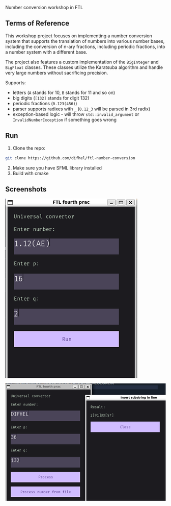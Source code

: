 Number conversion workshop in FTL
## Terms of Reference

This workshop project focuses on implementing a number conversion system that supports the translation of numbers into various number bases, including the conversion of n-ary fractions, including periodic fractions, into a number system with a different base.

The project also features a custom implementation of the `BigInteger` and `BigFloat` classes. These classes utilize the Karatsuba algorithm and handle very large numbers without sacrificing precision.

Supports:
- letters (`A` stands for 10, `B` stands for 11 and so on)
- big digits (`[132]` stands for digit 132)
- periodic fractions (`0.123(456)`)
- parser supports radixes with `_` (`0.12_3` will be parsed in 3rd radix)
- exception-based logic - will throw `std::invalid_argument` or `InvalidNumberException` if something goes wrong

## Run
1. Clone the repo:
```bash
git clone https://github.com/difhel/ftl-number-conversion
```
2. Make sure you have SFML library installed
3. Build with cmake

## Screenshots

![Screenshot](./screenshots/1.png)

![Screenshot](./screenshots/2.png)